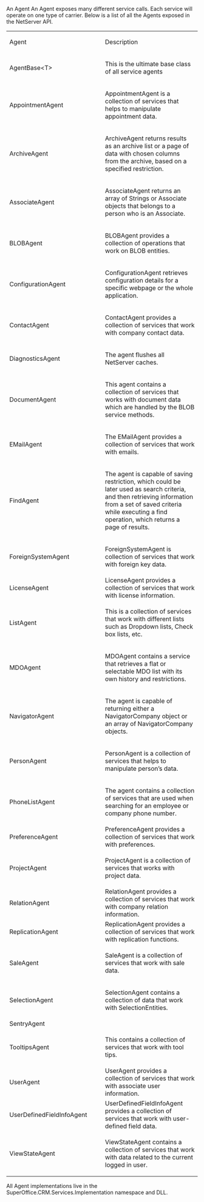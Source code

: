 <properties date="2016-06-24"
SortOrder="6"
/>

An Agent An Agent exposes many different service calls. Each service will operate on one type of carrier. Below is a list of all the Agents exposed in the NetServer API.

<table>
<colgroup>
<col width="50%" />
<col width="50%" />
</colgroup>
<tbody>
<tr class="odd">
<td><p>Agent</p></td>
<td><p>Description</p></td>
</tr>
<tr class="even">
<td><p> AgentBase&lt;T&gt;</p></td>
<td><p>This is the ultimate base class of all service agents</p></td>
</tr>
<tr class="odd">
<td><p>AppointmentAgent </p></td>
<td><p>AppointmentAgent is a collection of services that helps to manipulate appointment data.</p></td>
</tr>
<tr class="even">
<td><p>ArchiveAgent </p></td>
<td><p>ArchiveAgent returns results as an archive list or a page of data with chosen columns from the archive, based on a specified restriction.</p></td>
</tr>
<tr class="odd">
<td><p> AssociateAgent </p></td>
<td><p>AssociateAgent returns an array of Strings or Associate objects that belongs to a person who is an Associate.</p></td>
</tr>
<tr class="even">
<td><p>BLOBAgent</p></td>
<td><p>BLOBAgent provides a collection of operations that work on BLOB entities.</p></td>
</tr>
<tr class="odd">
<td><p>ConfigurationAgent</p></td>
<td><p>ConfigurationAgent retrieves configuration details for a specific webpage or the whole application.</p></td>
</tr>
<tr class="even">
<td><p>ContactAgent</p></td>
<td><p>ContactAgent provides a collection of services that work with company contact data.</p></td>
</tr>
<tr class="odd">
<td><p>DiagnosticsAgent</p></td>
<td><p>The agent flushes all NetServer caches.</p></td>
</tr>
<tr class="even">
<td><p>DocumentAgent</p></td>
<td><p>This agent contains a collection of services that works with document data which are handled by the BLOB service methods.</p></td>
</tr>
<tr class="odd">
<td><p>EMailAgent</p></td>
<td><p>The EMailAgent provides a collection of services that work with emails.</p></td>
</tr>
<tr class="even">
<td><p>FindAgent</p></td>
<td><p>The agent is capable of saving restriction, which could be later used as search criteria, and then retrieving information from a set of saved criteria while executing a find operation, which returns a page of results.</p></td>
</tr>
<tr class="odd">
<td><p>ForeignSystemAgent</p></td>
<td><p>ForeignSystemAgent is collection of services that work with foreign key data.</p></td>
</tr>
<tr class="even">
<td>LicenseAgent</td>
<td>LicenseAgent provides a collection of services that work with license information.</td>
</tr>
<tr class="odd">
<td><p>ListAgent</p></td>
<td><p>This is a collection of services that work with different lists such as Dropdown lists, Check box lists, etc.</p></td>
</tr>
<tr class="even">
<td><p>MDOAgent</p></td>
<td><p>MDOAgent contains a service that retrieves a flat or selectable MDO list with its own history and restrictions.</p></td>
</tr>
<tr class="odd">
<td><p>NavigatorAgent</p></td>
<td><p>The agent is capable of returning either a NavigatorCompany object or an array of NavigatorCompany objects.</p></td>
</tr>
<tr class="even">
<td><p>PersonAgent</p></td>
<td><p>PersonAgent is a collection of services that helps to manipulate person’s data.</p></td>
</tr>
<tr class="odd">
<td><p>PhoneListAgent</p></td>
<td><p>The agent contains a collection of services that are used when searching for an employee or company phone number.</p></td>
</tr>
<tr class="even">
<td>PreferenceAgent</td>
<td>PreferenceAgent provides a collection of services that work with preferences.</td>
</tr>
<tr class="odd">
<td><p>ProjectAgent</p></td>
<td><p>ProjectAgent is a collection of services that works with project data.</p></td>
</tr>
<tr class="even">
<td>RelationAgent</td>
<td>RelationAgent provides a collection of services that work with company relation information.</td>
</tr>
<tr class="odd">
<td>ReplicationAgent </td>
<td>ReplicationAgent provides a collection of services that work with replication functions.</td>
</tr>
<tr class="even">
<td><p>SaleAgent</p></td>
<td><p>SaleAgent is a collection of services that work with sale data.</p></td>
</tr>
<tr class="odd">
<td><p>SelectionAgent</p></td>
<td><p>SelectionAgent contains a collection of data that work with SelectionEntities.</p></td>
</tr>
<tr class="even">
<td>SentryAgent</td>
<td> </td>
</tr>
<tr class="odd">
<td><p>TooltipsAgent</p></td>
<td><p>This contains a collection of services that work with tool tips.</p></td>
</tr>
<tr class="even">
<td>UserAgent</td>
<td>UserAgent provides a collection of services that work with associate user information.</td>
</tr>
<tr class="odd">
<td>UserDefinedFieldInfoAgent</td>
<td>UserDefinedFieldInfoAgent provides a collection of services that work with user-defined field data.</td>
</tr>
<tr class="even">
<td><p>ViewStateAgent</p></td>
<td><p>ViewStateAgent contains a collection of services that work with data related to the current logged in user.</p></td>
</tr>
</tbody>
</table>

All Agent implementations live in the SuperOffice.CRM.Services.Implementation namespace and DLL.
